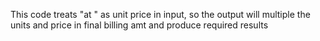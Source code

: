 This code treats "at <price>" as unit price in input, so the output will multiple the units and price in final billing amt and produce required results
